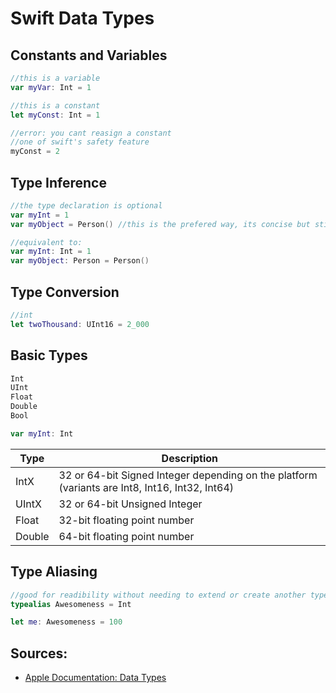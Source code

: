 # Swift Data Types

## Constants and Variables

```swift
//this is a variable
var myVar: Int = 1

//this is a constant
let myConst: Int = 1

//error: you cant reasign a constant
//one of swift's safety feature
myConst = 2
```

## Type Inference
```swift
//the type declaration is optional
var myInt = 1
var myObject = Person() //this is the prefered way, its concise but still readable

//equivalent to:
var myInt: Int = 1
var myObject: Person = Person()
```

## Type Conversion
```swift
//int
let twoThousand: UInt16 = 2_000
```

## Basic Types
```swift
Int
UInt
Float
Double
Bool

var myInt: Int
```

Type  | Description
------------- | -------------
IntX      | 32 or 64-bit Signed Integer depending on the platform (variants are Int8, Int16, Int32, Int64)
UIntX     | 32 or 64-bit Unsigned Integer
Float    | 32-bit floating point number
Double   | 64-bit floating point number

## Type Aliasing
```swift
//good for readibility without needing to extend or create another type
typealias Awesomeness = Int

let me: Awesomeness = 100
```


## Sources:
* [Apple Documentation: Data Types](https://developer.apple.com/library/ios/documentation/Swift/Conceptual/Swift_Programming_Language/TheBasics.html)
